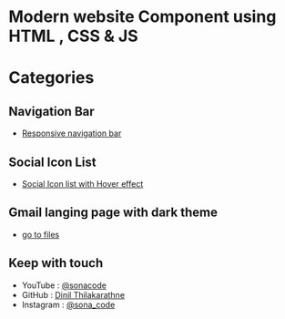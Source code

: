 # Modern website Component using HTML , CSS & JS

# Categories 

## Navigation Bar 
- [Responsive navigation bar](https://github.com/Dinil-Thilakarathne/components/tree/main/responsive-navigation-bar)

 ## Social Icon List 
 - [Social Icon list with Hover effect](https://github.com/Dinil-Thilakarathne/components/tree/main/social-icon-list-with-hover-effect)

## Gmail langing page with dark theme 
- [go to files](https://github.com/Dinil-Thilakarathne/components/tree/main/responsive-nav-bar(gmail))

## Keep with touch

- YouTube : [@sonacode]("https://www.youtube.com/@sonacode/videos")
- GitHub : [Dinil Thilakarathne]("https://github.com/Dinil-Thilakarathne/")
- Instagram : [@sona_code]("https://www.instagram.com/sona_code/")

